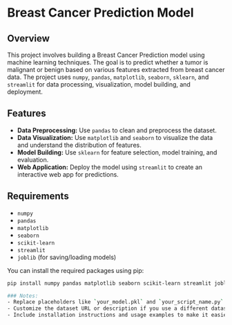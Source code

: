 # Breast Cancer Prediction Model

## Overview

This project involves building a Breast Cancer Prediction model using machine learning techniques. The goal is to predict whether a tumor is malignant or benign based on various features extracted from breast cancer data. The project uses `numpy`, `pandas`, `matplotlib`, `seaborn`, `sklearn`, and `streamlit` for data processing, visualization, model building, and deployment.

## Features

- **Data Preprocessing:** Use `pandas` to clean and preprocess the dataset.
- **Data Visualization:** Use `matplotlib` and `seaborn` to visualize the data and understand the distribution of features.
- **Model Building:** Use `sklearn` for feature selection, model training, and evaluation.
- **Web Application:** Deploy the model using `streamlit` to create an interactive web app for predictions.

## Requirements

- `numpy`
- `pandas`
- `matplotlib`
- `seaborn`
- `scikit-learn`
- `streamlit`
- `joblib` (for saving/loading models)

You can install the required packages using pip:

```bash
pip install numpy pandas matplotlib seaborn scikit-learn streamlit joblib

### Notes:
- Replace placeholders like `your_model.pkl` and `your_script_name.py` with actual file names used in your project.
- Customize the dataset URL or description if you use a different dataset or if additional details are relevant.
- Include installation instructions and usage examples to make it easier for others to understand and use your project.
